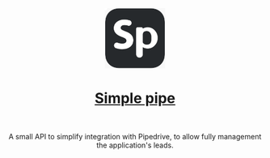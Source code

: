 <p align="center">
  <a href="#"><img src="simple-pipe-logo.png" width="120px" heigth="120px"/>
<h1 align="center">Simple pipe</h1></a></br>
</p>
<p align="center">A small API to simplify integration with Pipedrive, to allow fully management the application's leads.</p>
<br/>
